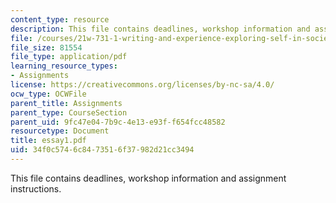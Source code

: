 ```yaml
---
content_type: resource
description: This file contains deadlines, workshop information and assignment instructions.
file: /courses/21w-731-1-writing-and-experience-exploring-self-in-society-spring-2004/34f0c5746c8473516f37982d21cc3494_essay1.pdf
file_size: 81554
file_type: application/pdf
learning_resource_types:
- Assignments
license: https://creativecommons.org/licenses/by-nc-sa/4.0/
ocw_type: OCWFile
parent_title: Assignments
parent_type: CourseSection
parent_uid: 9fc47e04-7b9c-4e13-e93f-f654fcc48582
resourcetype: Document
title: essay1.pdf
uid: 34f0c574-6c84-7351-6f37-982d21cc3494
---
```

This file contains deadlines, workshop information and assignment instructions.
